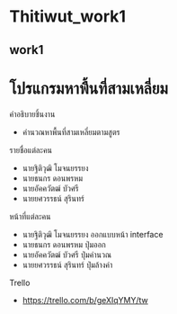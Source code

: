 # Thitiwut_work1
work1
-
# โปรแกรมหาพื้นที่สามเหลี่ยม

คำอธิบายชิ้นงาน
- คำนวณหาพื้นที่สามเหลี่ยมตามสูตร

รายชื่อแต่ละคน
- นายฐิติวุฒิ โมจนยรรยง
- นายธนกร ดอนพรหม
- นายอัคควัตฒ์ บัวศรี
- นายยศวรรธน์ สุรินทร์

หน้าที่แต่ละคน
- นายฐิติวุฒิ โมจนยรรยง ออกแบบหน้า interface
- นายธนกร ดอนพรหม ปุ่มออก
- นายอัคควัตฒ์ บัวศรี ปุ่มคำนวณ
- นายยศวรรธน์ สุรินทร์ ปุ่มล้างค่า

Trello
- https://trello.com/b/geXIqYMY/tw
